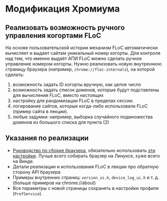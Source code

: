 Модификация Хромиума
====================

Реализовать возможность ручного управления когортами  FLoC 
----------------------------------------------------------
На основе пользовательской истории механизм FLoC автоматически вычисляет и выдает сайтам уникальный номер когорты. Для контроля над тем, что именно выдаёт АПИ FLoC можно сделать ручное управление номером когорты. Нужно реализовать новую внутреннюю страницу браузера (например, `chrome://floc-internals`), на которой сделать:
  1. возможность задать ID когорты вручную, как целое число
  2. возможность задать список доменов, которые будут подставлены для вычисления FLoC, вместо настоящих
  3. настройку для рандомизации FLoC в пределах сессии.
  4. логирование сайтов, которые когда-либо использовали FLoC (пример сайта в лекции).
  5. любые задумки: например, выборка случайного подмножества доменов из большого списка для пункта (2)

Указания по реализации
----------------------
  * [Руководство по сборке браузера](https://chromium.googlesource.com/chromium/src/+/master/docs/linux/build_instructions.md), обязательно использовать [эти настройки](https://chromium.googlesource.com/chromium/src/+/master/docs/linux/build_instructions.md#tips_tricks_and-troubleshooting). Лучше всего собирать браузер на Линуксе, хуже всего на Винде.
  * Детали реализации и использования FLoC в лекции про обратную сторону API браузера
  * Примеры внутренних страниц: `version_ui.h`, `device_log_ui.h` и т. д. (больше примеров на chrome://about)
  * Все параметры с новой страницы сохранять в настройки профиля (`PrefService`).

